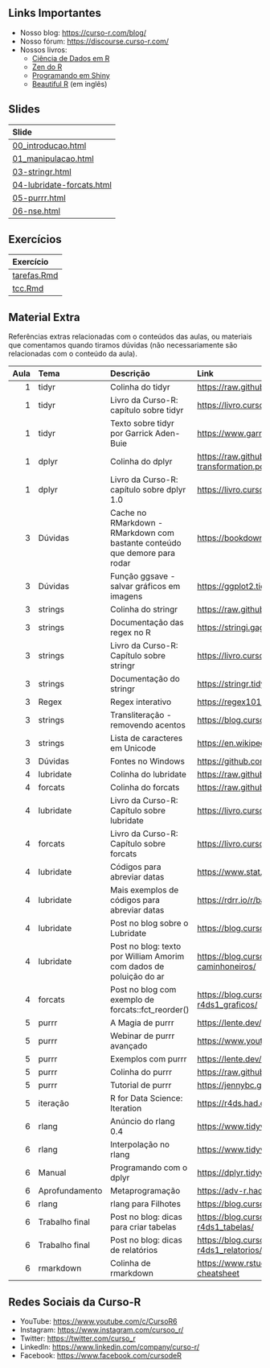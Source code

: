 
<!-- README.md is generated from README.Rmd. Please edit that file -->

## Links Importantes

- Nosso blog: <https://curso-r.com/blog/>
- Nosso fórum: <https://discourse.curso-r.com/>
- Nossos livros:
  - [Ciência de Dados em R](https://livro.curso-r.com/)
  - [Zen do R](https://curso-r.github.io/zen-do-r/)
  - [Programando em Shiny](https://programando-em-shiny.curso-r.com/)
  - [Beautiful R](https://curso-r.github.io/beautiful-r/) (em inglês)

## Slides

| Slide                                                                                                           |
|:----------------------------------------------------------------------------------------------------------------|
| [00_introducao.html](https://curso-r.github.io/202303-r4ds-2/materiais/slides/00_introducao.html)               |
| [01_manipulacao.html](https://curso-r.github.io/202303-r4ds-2/materiais/slides/01_manipulacao.html)             |
| [03-stringr.html](https://curso-r.github.io/202303-r4ds-2/materiais/slides/03-stringr.html)                     |
| [04-lubridate-forcats.html](https://curso-r.github.io/202303-r4ds-2/materiais/slides/04-lubridate-forcats.html) |
| [05-purrr.html](https://curso-r.github.io/202303-r4ds-2/materiais/slides/05-purrr.html)                         |
| [06-nse.html](https://curso-r.github.io/202303-r4ds-2/materiais/slides/06-nse.html)                             |

## Exercícios

| Exercício                                                                               |
|:----------------------------------------------------------------------------------------|
| [tarefas.Rmd](https://curso-r.github.io/202303-r4ds-2/materiais/exercicios/tarefas.Rmd) |
| [tcc.Rmd](https://curso-r.github.io/202303-r4ds-2/materiais/exercicios/tcc.Rmd)         |

## Material Extra

Referências extras relacionadas com o conteúdos das aulas, ou materiais
que comentamos quando tiramos dúvidas (não necessariamente são
relacionadas com o conteúdo da aula).

| Aula | Tema           | Descrição                                                                  | Link                                                                                 |
|-----:|:---------------|:---------------------------------------------------------------------------|:-------------------------------------------------------------------------------------|
|    1 | tidyr          | Colinha do tidyr                                                           | <https://raw.githubusercontent.com/rstudio/cheatsheets/main/tidyr.pdf>               |
|    1 | tidyr          | Livro da Curso-R: capítulo sobre tidyr                                     | <https://livro.curso-r.com/7-3-tidyr.html>                                           |
|    1 | tidyr          | Texto sobre tidyr por Garrick Aden-Buie                                    | <https://www.garrickadenbuie.com/project/tidyexplain/>                               |
|    1 | dplyr          | Colinha do dplyr                                                           | <https://raw.githubusercontent.com/rstudio/cheatsheets/main/data-transformation.pdf> |
|    1 | dplyr          | Livro da Curso-R: capítulo sobre dplyr 1.0                                 | <https://livro.curso-r.com/7-2-dplyr.html#dplyr-1.0>                                 |
|    3 | Dúvidas        | Cache no RMarkdown - RMarkdown com bastante conteúdo que demore para rodar | <https://bookdown.org/yihui/rmarkdown-cookbook/cache.html>                           |
|    3 | Dúvidas        | Função ggsave - salvar gráficos em imagens                                 | <https://ggplot2.tidyverse.org/reference/ggsave.html>                                |
|    3 | strings        | Colinha do stringr                                                         | <https://raw.githubusercontent.com/rstudio/cheatsheets/main/strings.pdf>             |
|    3 | strings        | Documentação das regex no R                                                | <https://stringi.gagolewski.com/rapi/about_search_regex.html>                        |
|    3 | strings        | Livro da Curso-R: Capítulo sobre stringr                                   | <https://livro.curso-r.com/7-4-o-pacote-stringr.html>                                |
|    3 | strings        | Documentação do stringr                                                    | <https://stringr.tidyverse.org/articles/stringr.html>                                |
|    3 | Regex          | Regex interativo                                                           | <https://regex101.com/>                                                              |
|    3 | strings        | Transliteração - removendo acentos                                         | <https://blog.curso-r.com/posts/2019-08-29-transliteracao/>                          |
|    3 | strings        | Lista de caracteres em Unicode                                             | <https://en.wikipedia.org/wiki/List_of_Unicode_characters>                           |
|    3 | Dúvidas        | Fontes no Windows                                                          | <https://github.com/wch/extrafont>                                                   |
|    4 | lubridate      | Colinha do lubridate                                                       | <https://raw.githubusercontent.com/rstudio/cheatsheets/main/lubridate.pdf>           |
|    4 | forcats        | Colinha do forcats                                                         | <https://raw.githubusercontent.com/rstudio/cheatsheets/main/factors.pdf>             |
|    4 | lubridate      | Livro da Curso-R: Capítulo sobre lubridate                                 | <https://livro.curso-r.com/7-5-o-pacote-lubridate.html>                              |
|    4 | forcats        | Livro da Curso-R: Capítulo sobre forcats                                   | <https://livro.curso-r.com/7-6-forcats.html>                                         |
|    4 | lubridate      | Códigos para abreviar datas                                                | <https://www.stat.berkeley.edu/~s133/dates.html>                                     |
|    4 | lubridate      | Mais exemplos de códigos para abreviar datas                               | <https://rdrr.io/r/base/strptime.html>                                               |
|    4 | lubridate      | Post no blog sobre o Lubridate                                             | <https://blog.curso-r.com/posts/2021-11-16.lubridate/>                               |
|    4 | lubridate      | Post no blog: texto por William Amorim com dados de poluição do ar         | <https://blog.curso-r.com/posts/2018-06-18-poluicao-greve-caminhoneiros/>            |
|    4 | forcats        | Post no blog com exemplo de forcats::fct_reorder()                         | <https://blog.curso-r.com/posts/2020-17-02-dicas-relatorios-r4ds1_graficos/>         |
|    5 | purrr          | A Magia de purrr                                                           | <https://lente.dev/posts/magica-purrr/>                                              |
|    5 | purrr          | Webinar de purrr avançado                                                  | <https://www.youtube.com/watch?v=vb1lD9_AFcU>                                        |
|    5 | purrr          | Exemplos com purrr                                                         | <https://lente.dev/advanced-purrr.pdf>                                               |
|    5 | purrr          | Colinha do purrr                                                           | <https://raw.githubusercontent.com/rstudio/cheatsheets/main/purrr.pdf>               |
|    5 | purrr          | Tutorial de purrr                                                          | <https://jennybc.github.io/purrr-tutorial/>                                          |
|    5 | iteração       | R for Data Science: Iteration                                              | <https://r4ds.had.co.nz/iteration.html>                                              |
|    6 | rlang          | Anúncio do rlang 0.4                                                       | <https://www.tidyverse.org/blog/2019/06/rlang-0-4-0/>                                |
|    6 | rlang          | Interpolação no rlang                                                      | <https://www.tidyverse.org/blog/2020/02/glue-strings-and-tidy-eval/>                 |
|    6 | Manual         | Programando com o dplyr                                                    | <https://dplyr.tidyverse.org/articles/programming.html>                              |
|    6 | Aprofundamento | Metaprogramação                                                            | <https://adv-r.hadley.nz/metaprogramming.html>                                       |
|    6 | rlang          | rlang para Filhotes                                                        | <https://blog.curso-r.com/posts/2021-07-27-rlang-para-filhotes>                      |
|    6 | Trabalho final | Post no blog: dicas para criar tabelas                                     | <https://blog.curso-r.com/posts/2020-12-03-dicas-relatorios-r4ds1_tabelas/>          |
|    6 | Trabalho final | Post no blog: dicas de relatórios                                          | <https://blog.curso-r.com/posts/2021-03-15-dicas-relatorios-r4ds1_relatorios/>       |
|    6 | rmarkdown      | Colinha de rmarkdown                                                       | <https://www.rstudio.com/wp-content/uploads/2015/02/rmarkdown-cheatsheet>            |

## Redes Sociais da Curso-R

- YouTube: <https://www.youtube.com/c/CursoR6>
- Instagram: <https://www.instagram.com/cursoo_r/>
- Twitter: <https://twitter.com/curso_r>
- LinkedIn: <https://www.linkedin.com/company/curso-r/>
- Facebook: <https://www.facebook.com/cursodeR>
